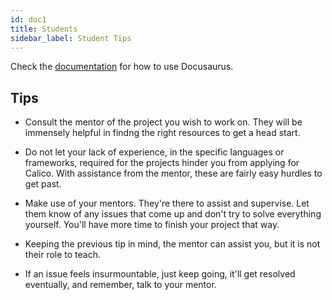 ```yaml
---
id: doc1
title: Students
sidebar_label: Student Tips
---
```


Check the [documentation](https://docusaurus.io) for how to use Docusaurus.

## Tips

* Consult the mentor of the project you wish to work on. They will be immensely helpful in findng the right resources to get a head start.

* Do not let your lack of experience, in the specific languages or frameworks, required for the projects hinder you from applying for Calico. With assistance from the mentor, these are fairly easy hurdles to get past. 

* Make use of your mentors. They're there to assist and supervise. Let them know of any issues that come up and don't try to solve everything yourself. You'll have more time to finish your project that way.

* Keeping the previous tip in mind, the mentor can assist you, but it is not their role to teach.

* If an issue feels insurmountable, just keep going, it'll get resolved eventually, and remember, talk to your mentor.

